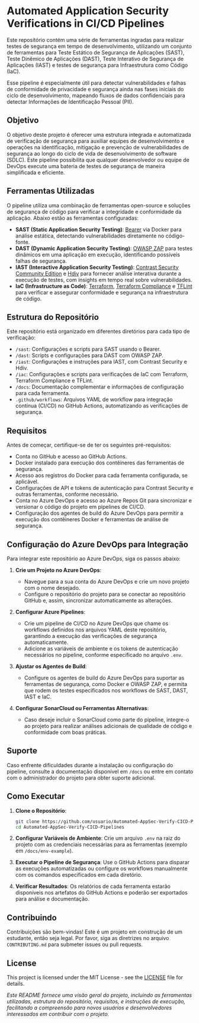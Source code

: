 # Automated Application Security Verifications in CI/CD Pipelines

Este repositório contém uma série de ferramentas ingradas para realizar testes de segurança em tempo de desenvolvimento, utilizando um conjunto de ferramentas para Teste Estático de Segurança de Aplicações (SAST), Teste Dinêmico de Aplicações (DAST), Teste Interativo de Segurança de Aplicações (IAST) e testes de segurança para Infraestrutura como Código (IaC). 

Esse pipeline é especialmente útil para detectar vulnerabilidades e falhas de conformidade de privacidade e segurança ainda nas fases iniciais do ciclo de desenvolvimento, mapeando fluxos de dados confidenciais para detectar Informações de Identificação Pessoal (PII).

## Objetivo

O objetivo deste projeto é oferecer uma estrutura integrada e automatizada de verificação de segurança para auxiliar equipes de desenvolvimento e operações na identificação, mitigação e prevenção de vulnerabilidades de segurança ao longo do ciclo de vida de desenvolvimento de software (SDLC). Este pipeline possibilita que qualquer desenvolvedor ou equipe de DevOps execute uma bateria de testes de segurança de maneira simplificada e eficiente.

## Ferramentas Utilizadas

O pipeline utiliza uma combinação de ferramentas open-source e soluções de segurança de código para verificar a integridade e conformidade da aplicação. Abaixo estão as ferramentas configuradas:

- **SAST (Static Application Security Testing)**: [Bearer](https://www.bearer.com/) via Docker para análise estática, detectando vulnerabilidades diretamente no código-fonte.
- **DAST (Dynamic Application Security Testing)**: [OWASP ZAP](https://www.zaproxy.org/) para testes dinâmicos em uma aplicação em execução, identificando possíveis falhas de segurança.
- **IAST (Interactive Application Security Testing)**: [Contrast Security Community Edition](https://www.contrastsecurity.com/) e [Hdiv](https://www.hdivsecurity.com/) para fornecer análise interativa durante a execução de testes, com insights em tempo real sobre vulnerabilidades.
- **IaC (Infrastructure as Code)**: [Terraform](https://www.terraform.io/), [Terraform Compliance](https://terraform-compliance.com/) e [TFLint](https://github.com/terraform-linters/tflint) para verificar e assegurar conformidade e segurança na infraestrutura de código.

## Estrutura do Repositório

Este repositório está organizado em diferentes diretórios para cada tipo de verificação:

- `/sast`: Configurações e scripts para SAST usando o Bearer.
- `/dast`: Scripts e configurações para DAST com OWASP ZAP.
- `/iast`: Configurações e instruções para IAST, com Contrast Security e Hdiv.
- `/iac`: Configurações e scripts para verificações de IaC com Terraform, Terraform Compliance e TFLint.
- `/docs`: Documentação complementar e informações de configuração para cada ferramenta.
- `.github/workflows`: Arquivos YAML de workflow para integração contínua (CI/CD) no GitHub Actions, automatizando as verificações de segurança.

## Requisitos

Antes de começar, certifique-se de ter os seguintes pré-requisitos:

- Conta no GitHub e acesso ao GitHub Actions.
- Docker instalado para execução dos contêineres das ferramentas de segurança.
- Acesso aos registros do Docker para cada ferramenta configurada, se aplicável.
- Configurações de API e tokens de autenticação para Contrast Security e outras ferramentas, conforme necessário.
- Conta no Azure DevOps e acesso ao Azure Repos Git para sincronizar e versionar o código do projeto em pipelines de CI/CD.
- Configuração dos agentes de build do Azure DevOps para permitir a execução dos contêineres Docker e ferramentas de análise de segurança.

## Configuração do Azure DevOps para Integração

Para integrar este repositório ao Azure DevOps, siga os passos abaixo:

1. **Crie um Projeto no Azure DevOps**: 
   - Navegue para a sua conta do Azure DevOps e crie um novo projeto com o nome desejado.
   - Configure o repositório do projeto para se conectar ao repositório GitHub e, assim, sincronizar automaticamente as alterações.

2. **Configurar Azure Pipelines**:
   - Crie um pipeline de CI/CD no Azure DevOps que chame os workflows definidos nos arquivos YAML deste repositório, garantindo a execução das verificações de segurança automaticamente.
   - Adicione as variáveis de ambiente e os tokens de autenticação necessários no pipeline, conforme especificado no arquivo `.env`.

3. **Ajustar os Agentes de Build**:
   - Configure os agentes de build do Azure DevOps para suportar as ferramentas de segurança, como Docker e OWASP ZAP, e permita que rodem os testes especificados nos workflows de SAST, DAST, IAST e IaC.

4. **Configurar SonarCloud ou Ferramentas Alternativas**:
   - Caso deseje incluir o SonarCloud como parte do pipeline, integre-o ao projeto para realizar análises adicionais de qualidade de código e conformidade com boas práticas.

## Suporte

Caso enfrente dificuldades durante a instalação ou configuração do pipeline, consulte a documentação disponível em `/docs` ou entre em contato com o administrador do projeto para obter suporte adicional.

## Como Executar

1. **Clone o Repositório**:
   ```bash
   git clone https://github.com/usuario/Automated-AppSec-Verify-CICD-Pipelines.git
   cd Automated-AppSec-Verify-CICD-Pipelines
2. **Configurar Variáveis de Ambiente**:
   Crie um arquivo `.env` na raiz do projeto com as credenciais necessárias para as ferramentas (exemplo em `/docs/env-example`).

3. **Executar o Pipeline de Segurança**: 
Use o GitHub Actions para disparar as execuções automatizadas ou configure os workflows manualmente com os comandos especificados em cada diretório.

4. **Verificar Resultados**: 
Os relatórios de cada ferramenta estarão disponíveis nos artefatos do GitHub Actions e poderão ser exportados para análise e documentação.


<!--
## Pré-requisitos

- **Bearer CLI**: O Bearer CLI precisa estar instalado na máquina de CI/CD.
- ### Instalação para Sistemas Linux:
  - Para instalar o Bearer CLI, execute:
    ```bash
    curl -sfL https://raw.githubusercontent.com/Bearer/bearer/main/contrib/install.sh | sh
    ```
  - Para sistemas baseados em Debian/Ubuntu:
    ```bash
    sudo apt update && sudo apt install bearer
    ```
- ### Instalação no Windows através do WSL com Kali Linux:
  Se você estiver utilizando o Windows com o WSL (Windows Subsystem for Linux) e tiver o Kali Linux configurado, siga os passos abaixo para instalar o Bearer:

  1. **Instale o WSL**:
     - Certifique-se de que o WSL está ativado no Windows. Abra o PowerShell como administrador e execute:
       ```powershell
       wsl --install
       ```
     - Reinicie o computador se necessário e instale a distribuição do Kali Linux pela Microsoft Store.

  2. **Abra o Kali Linux pelo WSL**:
     - Após a instalação, inicie o terminal do Kali Linux e atualize os pacotes com o comando:
       ```bash
       sudo apt update && sudo apt upgrade
       ```

  3. **Instale o Bearer no Kali Linux (WSL)**:
     - Execute o comando de instalação abaixo diretamente no terminal do Kali Linux:
       ```bash
       curl -sfL https://raw.githubusercontent.com/Bearer/bearer/main/contrib/install.sh | sh
       ```
       Após seguir esses passos, o Bearer estará instalado no WSL e pronto para ser utilizado dentro do ambiente do Kali Linux.

## Configuração do Bearer

1. **Clone o Repositório**:
   - Clone este repositório para seu ambiente local ou de CI/CD:
     ```bash
     git clone https://github.com/had-nu/Automated-SAST-DAST-CICD-Pipelines-w-Bearer.git
     ```

2. **Executando o Bearer Localmente**:
   - No diretório do projeto, você pode executar o Bearer CLI para um teste local:
     ```bash
     bearer scan caminho-do-projeto
     ```
   - Isso gerará um relatório com detalhes de segurança, onde você poderá verificar problemas como dados sensíveis ou práticas de programação inseguras.

## Integração com o Pipeline CI/CD

1. **Configuração do Pipeline**:
   - No arquivo de configuração do pipeline (ex: `.yaml` para o Azure DevOps), adicione o seguinte comando para integrar o Bearer ao pipeline de CI/CD:
     ```yaml
     - script: bearer scan caminho-do-projeto
       displayName: 'Execução do Bearer SAST'
     ```
   - Esse comando rodará o Bearer automaticamente sempre que o pipeline for executado, gerando um relatório ao final do processo.

2. **Personalização das Regras**:
   - O Bearer permite que você configure regras customizadas para adaptar a análise de acordo com as necessidades de segurança específicas do projeto. Para isso, consulte a [documentação oficial do Bearer](https://docs.bearer.com) para definir regras adicionais.

## Resultados e Relatórios

Após cada execução, o Bearer gera um relatório detalhado com:
- Lista de vulnerabilidades identificadas, incluindo descrição, criticidade e localização no código.
- Alertas sobre dados sensíveis detectados (como PII) e práticas que possam violar regulamentos de privacidade, como o GDPR.
- Sugestões para resolver os problemas identificados.

Os resultados ajudam a priorizar correções e mitigação de riscos antes da implantação.

## FAQ

1. **Quais linguagens o Bearer suporta?**
   - Bearer suporta uma variedade de linguagens de programação populares. Consulte a documentação para a lista completa de suporte.

2. **Posso rodar o Bearer em Docker?**
   - Sim, você pode usar o Bearer em Docker, facilitando sua execução em ambientes de CI/CD baseados em container.

3. **Como configuro alertas personalizados?**
   - Para configurar alertas específicos, adicione regras personalizadas no Bearer para ajustar as verificações e tornar a análise mais relevante para seu projeto.

---

Para mais informações sobre o Bearer e seu uso, acesse a [documentação oficial do Bearer](https://docs.bearer.com).
-->
## Contribuindo

Contribuições são bem-vindas! Este é um projeto em construção de um estudante, então seja legal. 
Por favor, siga as diretrizes no arquivo `CONTRIBUTING.md` para submeter issues ou pull requests.

## License
This project is licensed under the MIT License - see the [LICENSE](LICENSE) file for details.


*Este README fornece uma visão geral do projeto, incluindo as ferramentas utilizadas, estrutura do repositório, requisitos, e instruções de execução, facilitando a compreensão para novos usuários e desenvolvedores interessados em contribuir com o projeto.*


